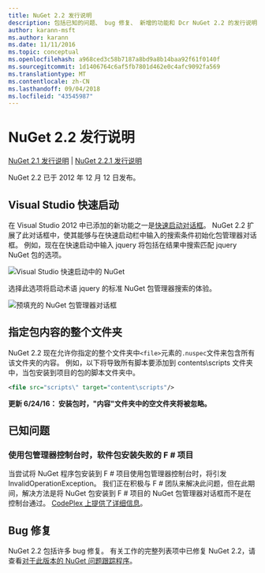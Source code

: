```yaml
---
title: NuGet 2.2 发行说明
description: 包括已知的问题、 bug 修复、 新增的功能和 Dcr NuGet 2.2 的发行说明。
author: karann-msft
ms.author: karann
ms.date: 11/11/2016
ms.topic: conceptual
ms.openlocfilehash: a968ced3c58b7187a8bd9a8b14baa92f61f0140f
ms.sourcegitcommit: 1d1406764c6af5fb7801d462e0c4afc9092fa569
ms.translationtype: MT
ms.contentlocale: zh-CN
ms.lasthandoff: 09/04/2018
ms.locfileid: "43545987"
---
```

# <a name="nuget-22-release-notes"></a>NuGet 2.2 发行说明

[NuGet 2.1 发行说明](../release-notes/nuget-2.1.md) | [NuGet 2.2.1 发行说明](../release-notes/nuget-2.2.1.md)

NuGet 2.2 已于 2012 年 12 月 12 日发布。

## <a name="visual-studio-quick-launch"></a>Visual Studio 快速启动
在 Visual Studio 2012 中已添加的新功能之一是[快速启动对话框](/visualstudio/ide/reference/quick-launch-environment-options-dialog-box)。 NuGet 2.2 扩展了此对话框中，使其能够与在快速启动栏中输入的搜索条件初始化包管理器对话框。 例如，现在在快速启动中输入 jquery 将包括在结果中搜索匹配 jquery NuGet 包的选项。

![Visual Studio 快速启动中的 NuGet](./media/quick-launch.png)

选择此选项将启动术语 jquery 的标准 NuGet 包管理器搜索的体验。

![预填充的 NuGet 包管理器对话框](./media/pkg-mgr-search-from-quick-launch.png)

## <a name="specify-entire-folder-for-package-contents"></a>指定包内容的整个文件夹
NuGet 2.2 现在允许你指定的整个文件夹中`<file>`元素的`.nuspec`文件来包含所有该文件夹的内容。 例如，以下将导致所有脚本要添加到 contents\scripts 文件夹中，当包安装到项目的包的脚本文件夹中。

```xml
<file src="scripts\" target="content\scripts"/>
```

**更新 6/24/16： 安装包时，"内容"文件夹中的空文件夹将被忽略。**

## <a name="known-issues"></a>已知问题

### <a name="package-installation-fails-for-f-projects-when-using-the-package-manager-console"></a>使用包管理器控制台时，软件包安装失败的 F # 项目
当尝试将 NuGet 程序包安装到 F # 项目使用包管理器控制台时，将引发 InvalidOperationException。 我们正在积极与 F # 团队来解决此问题，但在此期间，解决方法是将 NuGet 包安装到 F # 项目的 NuGet 包管理器对话框而不是在控制台通过。 [CodePlex 上提供了详细信息](http://nuget.codeplex.com/workitem/2873)。


## <a name="bug-fixes"></a>Bug 修复
NuGet 2.2 包括许多 bug 修复。 有关工作的完整列表项中已修复 NuGet 2.2，请查看[对于此版本的 NuGet 问题跟踪程序](http://nuget.codeplex.com/workitem/list/advanced?keyword=&status=Closed&type=All&priority=All&release=NuGet%202.2&assignedTo=All&component=All&sortField=LastUpdatedDate&sortDirection=Descending&page=0)。
